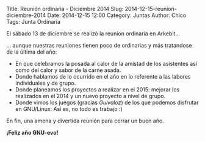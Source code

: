 Title: Reunión ordinaria - Diciembre 2014
Slug: 2014-12-15-reunion-diciembre-2014
Date: 2014-12-15 12:00
Category: Juntas
Author:  Chico
Tags: Junta Ordinaria


El sábado 13 de diciembre se realizó la reunion ordinaria en Arkebit...

... aunque nuestras reuniones tienen poco de ordinarias y más tratandose de la última del año:

* En que celebramos la posada al calor de la amistad de los asistentes así como del calor y sabor de la carne asada.
* Donde hablamos de lo ocurrido en el año en lo referente a las labores individuales y de grupo.
* Donde planeamos los proyectos a realizar en el 2015: mejorar los realizados en el 2014 y un nuevo proyecto a nivel de grupo.
* Donde vimos los juegos (gracias _Guivaloz_) de los que podemos disfrutar en GNU/Linux: Así es, no todo es trabajo :)

En fin, una amena y divertida reunión para cerrar un buen año.

__¡Feliz año GNU-evo!__
